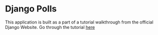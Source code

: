 # Django Polls

This application is built as a part of a tutorial walkthrough from the official Django Website. Go through the tutorial [here](https://docs.djangoproject.com/en/3.1/intro/reusable-apps/)